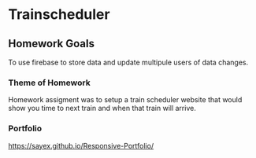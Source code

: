 # Trainscheduler

## Homework Goals

To use firebase to store data and update multipule users of data changes.

### Theme of Homework

Homework assigment was to setup a train scheduler website that would show you time to next train and when that train will arrive.

### Portfolio

<https://sayex.github.io/Responsive-Portfolio/>